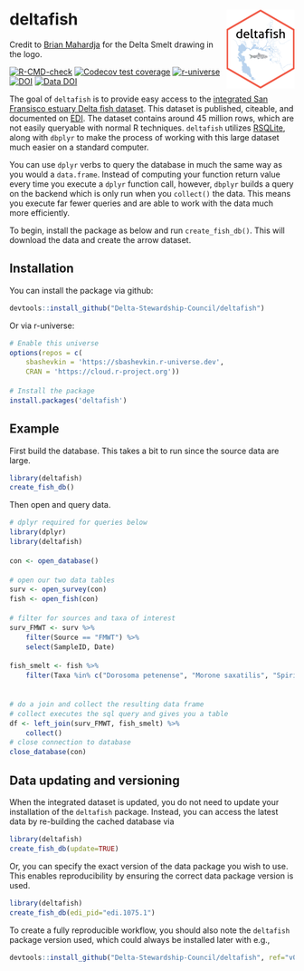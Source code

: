 
# deltafish <a href="https://delta-stewardship-council.github.io/deltafish/"><img src="man/figures/logo.png" align="right" height="139" /></a>

Credit to [Brian Mahardja](https://github.com/bmahardja) for the Delta Smelt drawing in the logo. 

<!-- badges: start -->
[![R-CMD-check](https://github.com/Delta-Stewardship-Council/deltafish/actions/workflows/R-CMD-check.yaml/badge.svg)](https://github.com/Delta-Stewardship-Council/deltafish/actions/workflows/R-CMD-check.yaml)
[![Codecov test coverage](https://codecov.io/gh/Delta-Stewardship-Council/deltafish/branch/main/graph/badge.svg)](https://app.codecov.io/gh/Delta-Stewardship-Council/deltafish?branch=main)
  [![r-universe](https://sbashevkin.r-universe.dev/badges/deltafish)](https://sbashevkin.r-universe.dev/ui#package:deltafish)
  [![DOI](https://zenodo.org/badge/DOI/10.5281/zenodo.6484439.svg)](https://doi.org/10.5281/zenodo.6484439)
  [![Data DOI](https://img.shields.io/badge/Data%20publication%20DOI-10.6073/pasta/0cdf7e5e954be1798ab9bf4f23816e83-blue.svg)](https://portal.edirepository.org/nis/mapbrowse?scope=edi&identifier=1075)
<!-- badges: end -->

The goal of `deltafish` is to provide easy access to the [integrated San Fransisco estuary Delta fish dataset](https://portal.edirepository.org/nis/mapbrowse?scope=edi&identifier=1075&revision=1). This dataset is published, citeable, and documented on [EDI](https://portal.edirepository.org/nis/mapbrowse?scope=edi&identifier=1075&revision=1). The dataset contains around 45 million rows, which are not easily queryable with normal R techniques. `deltafish` utilizes [RSQLite](https://rsqlite.r-dbi.org/articles/RSQLite.html), along with `dbplyr` to make the process of working with this large dataset much easier on a standard computer. 

You can use `dplyr` verbs to query the database in much the same way as you would a `data.frame`. Instead of computing your function return value every time you execute a `dplyr` function call, however, `dbplyr` builds a query on the backend which is only run when you `collect()` the data. This means you execute far fewer queries and are able to work with the data much more efficiently.

To begin, install the package as below and run `create_fish_db()`. This will download the data and create the arrow dataset.

## Installation

You can install the package via github:
``` r
devtools::install_github("Delta-Stewardship-Council/deltafish")
```

Or via r-universe:

``` r
# Enable this universe
options(repos = c(
    sbashevkin = 'https://sbashevkin.r-universe.dev',
    CRAN = 'https://cloud.r-project.org'))

# Install the package
install.packages('deltafish')
```

## Example

First build the database. This takes a bit to run since the source data are large.

``` r
library(deltafish)
create_fish_db()
```

Then open and query data.

```r
# dplyr required for queries below
library(dplyr)
library(deltafish)

con <- open_database()

# open our two data tables
surv <- open_survey(con)
fish <- open_fish(con)

# filter for sources and taxa of interest
surv_FMWT <- surv %>% 
    filter(Source == "FMWT") %>% 
    select(SampleID, Date)

fish_smelt <- fish %>% 
    filter(Taxa %in% c("Dorosoma petenense", "Morone saxatilis", "Spirinchus thaleichthys"))


# do a join and collect the resulting data frame
# collect executes the sql query and gives you a table
df <- left_join(surv_FMWT, fish_smelt) %>% 
    collect() 
# close connection to database
close_database(con)

```

## Data updating and versioning

When the integrated dataset is updated, you do not need to update your installation of the `deltafish` package. Instead, you can access the latest data by re-building the cached database via 

``` r
library(deltafish)
create_fish_db(update=TRUE)
```

Or, you can specify the exact version of the data package you wish to use. This enables reproducibility by ensuring the correct data package version is used. 

``` r
library(deltafish)
create_fish_db(edi_pid="edi.1075.1")
```

To create a fully reproducible workflow, you should also note the `deltafish` package version used, which could always be installed later with e.g.,

``` r
devtools::install_github("Delta-Stewardship-Council/deltafish", ref="v0.2.0")
```
